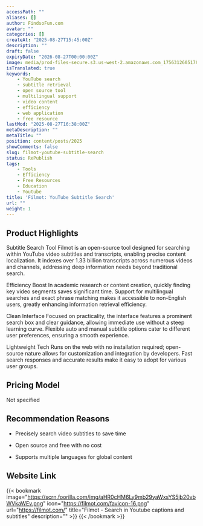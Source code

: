 ```yaml
---
accessPath: ""
aliases: []
author: FindsoFun.com
avatar: ""
categories: []
createAt: "2025-08-27T15:45:00Z"
description: ""
draft: false
expiryDate: "2026-08-27T00:00:00Z"
image: media/prod-files-secure.s3.us-west-2.amazonaws.com_1756312605178-uvnjziyn7.webp
isTranslated: true
keywords:
    - YouTube search
    - subtitle retrieval
    - open source tool
    - multilingual support
    - video content
    - efficiency
    - web application
    - free resource
lastMod: "2025-08-27T16:38:00Z"
metaDescription: ""
metaTitle: ""
position: content/posts/2025
showComments: false
slug: filmot-youtube-subtitle-search
status: RePublish
tags:
    - Tools
    - Efficiency
    - Free Resources
    - Education
    - Youtube
title: 'Filmot: YouTube Subtitle Search'
url: ""
weight: 1
---
```

## Product Highlights
Subtitle Search Tool
Filmot is an open-source tool designed for searching within YouTube video subtitles and transcripts, enabling precise content localization. It indexes over 1.33 billion transcripts across numerous videos and channels, addressing deep information needs beyond traditional search.

Efficiency Boost
In academic research or content creation, quickly finding key video segments saves significant time. Support for multilingual searches and exact phrase matching makes it accessible to non-English users, greatly enhancing information retrieval efficiency.

Clean Interface
Focused on practicality, the interface features a prominent search box and clear guidance, allowing immediate use without a steep learning curve. Flexible auto and manual subtitle options cater to different user preferences, ensuring a smooth experience.

Lightweight Tech
Runs on the web with no installation required; open-source nature allows for customization and integration by developers. Fast search responses and accurate results make it easy to adopt for various user groups.

## Pricing Model
<!--more-->Not specified

## Recommendation Reasons
- Precisely search video subtitles to save time

- Open source and free with no cost

- Supports multiple languages for global content

## Website Link
{{< bookmark image="https://scrn.foorilla.com/img/aHR0cHM6Ly9mb29yaWxsYS5jb20vbWVkaWEv.png" icon="https://filmot.com/favicon-16.png" url="https://filmot.com/" title="Filmot - Search in Youtube captions and subtitles" description="" >}}
{{< /bookmark >}}

